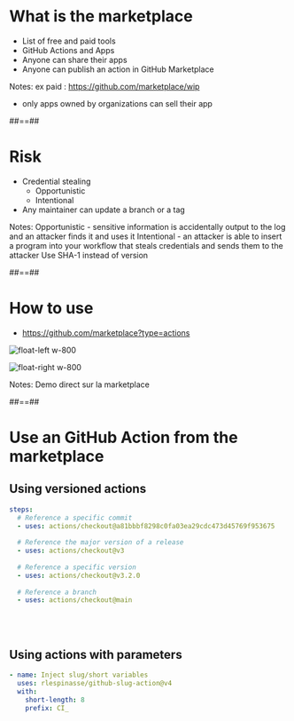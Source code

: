 <!-- .slide: class="with-code" -->
# What is the marketplace

* List of free and paid tools
* GitHub Actions and Apps
* Anyone can share their apps
* Anyone can publish an action in GitHub Marketplace

Notes:
ex paid : https://github.com/marketplace/wip
* only apps owned by organizations can sell their app

##==##

# Risk 

* Credential stealing
  * Opportunistic
  * Intentional
* Any maintainer can update a branch or a tag

Notes:
Opportunistic - sensitive information is accidentally output to the log and an attacker finds it and uses it
Intentional - an attacker is able to insert a program into your workflow that steals credentials and sends them to the attacker
Use SHA-1 instead of version 

##==##

# How to use

* https://github.com/marketplace?type=actions

![float-left w-800](./assets/images/githubsearch.png)

![float-right w-800](./assets/images/githubaction_marketplace_action.png)

Notes: Demo direct sur la marketplace

##==##

# Use an GitHub Action from the marketplace

## Using versioned actions

```yaml
steps:
  # Reference a specific commit
  - uses: actions/checkout@a81bbbf8298c0fa03ea29cdc473d45769f953675
    
  # Reference the major version of a release
  - uses: actions/checkout@v3
    
  # Reference a specific version
  - uses: actions/checkout@v3.2.0
    
  # Reference a branch
  - uses: actions/checkout@main
```
<!-- .element class="big-code" -->

<br> 
<br> 

## Using actions with parameters
```yaml
- name: Inject slug/short variables
  uses: rlespinasse/github-slug-action@v4
  with:
    short-length: 8
    prefix: CI_
```

